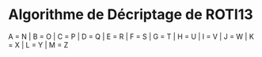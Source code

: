 # Algorithme de Décriptage de ROTI13

A = N | B = O | C = P | D = Q | E = R | F = S | G = T | H = U | I = V | J = W | K = X | L = Y | M = Z

